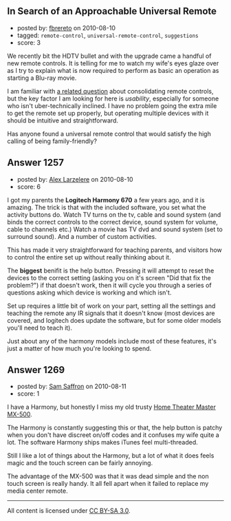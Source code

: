 ## In Search of an Approachable Universal Remote

- posted by: [fbrereto](https://stackexchange.com/users/-1/624-fbrereto) on 2010-08-10
- tagged: `remote-control`, `universal-remote-control`, `suggestions`
- score: 3

<p>We recently bit the HDTV bullet and with the upgrade came a handful of new remote controls. It is telling for me to watch my wife's eyes glaze over as I try to explain what is now required to perform as basic an operation as starting a Blu-ray movie.</p>

<p>I am familiar with <a href="http://gadgets.stackexchange.com/questions/1030/a-good-way-to-consolidate-remotes">a related question</a> about consolidating remote controls, but the key factor I am looking for here is <em>usability</em>, especially for someone who isn't uber-technically inclined. I have no problem going the extra mile to get the remote set up properly, but operating multiple devices with it should be intuitive and straightforward.</p>

<p>Has anyone found a universal remote control that would satisfy the high calling of being family-friendly?</p>



## Answer 1257

- posted by: [Alex Larzelere](https://stackexchange.com/users/-1/710-alex-larzelere) on 2010-08-10
- score: 6

<p>I got my parents the <strong>Logitech Harmony 670</strong> a few years ago, and it is amazing.  The trick is that with the included software, you set what the activity buttons do.  Watch TV turns on the tv, cable and sound system (and binds the correct controls to the correct device, sound system for volume, cable to channels etc.)  Watch a movie has TV dvd and sound system (set to surround sound).  And a number of custom activities.</p>

<p>This has made it very straightforward for teaching parents, and visitors how to control the entire set up without really thinking about it.</p>

<p>The <strong>biggest</strong> benifit is the help button.  Pressing it will attempt to reset the devices to the correct setting (asking you on it's screen "Did that fix the problem?") if that doesn't work, then it will cycle you through a series of questions asking which device is working and which isn't.</p>

<p>Set up requires a little bit of work on your part, setting all the settings and teaching the remote any IR signals that it doesn't know (most devices are covered, and logitech does update the software, but for some older models you'll need to teach it).</p>

<p>Just about any of the harmony models include most of these features, it's just a matter of how much you're looking to spend.</p>



## Answer 1269

- posted by: [Sam Saffron](https://stackexchange.com/users/-1/524-sam-saffron) on 2010-08-11
- score: 1

<p>I have a Harmony, but honestly I miss my old trusty <a href="http://www.remotecentral.com/mx500/index.html" rel="nofollow">Home Theater Master MX-500</a>. </p>

<p>The Harmony is constantly suggesting this or that, the help button is patchy when you don't have discreet on/off codes and it confuses my wife quite a lot. The software Harmony ships makes iTunes feel multi-threaded.</p>

<p>Still I like a lot of things about the Harmony, but a lot of what it does feels magic and the touch screen can be fairly annoying. </p>

<p>The advantage of the MX-500 was that it was dead simple and the non touch screen is really handy. It all fell apart when it failed to replace my media center remote. </p>




---

All content is licensed under [CC BY-SA 3.0](https://creativecommons.org/licenses/by-sa/3.0/).

